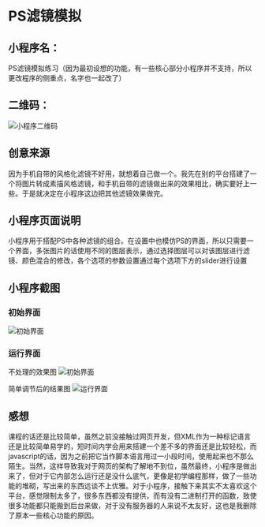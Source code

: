# PS滤镜模拟

## 小程序名：
PS滤镜模拟练习（因为最初设想的功能，有一些核心部分小程序并不支持，所以更改程序的侧重点，名字也一起改了）


## 二维码：
![小程序二维码](http://m.qpic.cn/psb?/V13Rne3b1dHYr6/L7QI*ge86rbxKy1VokfRbs0ikwbohIu8e*Cnvj3M2sI!/b/dPQAAAAAAAAA&bo=gALZAgAAAAARB2k!&rf=viewer_4)

## 创意来源
因为手机自带的风格化滤镜不好用，就想着自己做一个。我先在别的平台搭建了一个将图片转成素描风格滤镜，和手机自带的滤镜做出来的效果相比，确实要好上一些。于是就决定在小程序这边把其他滤镜效果做完。

## 小程序页面说明
小程序用于搭配PS中各种滤镜的组合。在设置中也模仿PS的界面，所以只需要一个界面，多张图片的话使用不同的图层表示，通过选择图层可以对该图层进行滤镜、颜色混合的修改，各个选项的参数设置通过每个选项下方的slider进行设置

## 小程序截图
### 初始界面
![初始界面](http://m.qpic.cn/psb?/V13Rne3b1dHYr6/THa1wTyggrYKwD5ms*u53AMz9UUmIxBVdFJNi9yOcW4!/b/dPQAAAAAAAAA&bo=SwEzAgAAAAARB0s!&rf=viewer_4)
### 运行界面
不处理的效果图
![初始界面](http://m.qpic.cn/psb?/V13Rne3b1dHYr6/Oyv.8X0KYQReTFM1hrfOYT7XZy*mRQm0DGcnGubdJnM!/b/dG0BAAAAAAAA&bo=SAEqAgAAAAARF0E!&rf=viewer_4)

简单调节后的结果图
![运行界面](http://m.qpic.cn/psb?/V13Rne3b1dHYr6/9ctgtL7XFp7IE1n2eYTK1.qGyBUfd.bX.wIVvP1A1YM!/b/dPQAAAAAAAAA&bo=SAEwAgAAAAARF1s!&rf=viewer_4)

## 感想
课程的话还是比较简单，虽然之前没接触过网页开发，但XML作为一种标记语言还是比较简单易学的，短时间内学会用来搭建一个差不多的界面还是比较轻松，而javascript的话，因为之前把它当作脚本语言用过一小段时间，使用起来也不那么陌生。当然，这样导致我对于网页的架构了解地不到位，虽然最终，小程序是做出来了，但对于它内部怎么运行还是没什么底气，更像是初学编程那样，做了一些功能的堆砌，写出来的东西远谈不上优雅。对于小程序，接触下来其实不太喜欢这个平台，感觉限制太多了，很多东西都没有提供，而有没有二进制打开的函数，致使很多功能都只能搬到后台来做，对于没有服务器的人来说不太友好，这也是我删除了原本一些核心功能的原因。
